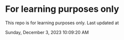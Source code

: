 # For learning purposes only
This repo is for learning purposes only.
Last updated at

Sunday, December 3, 2023 10:09:20 AM

